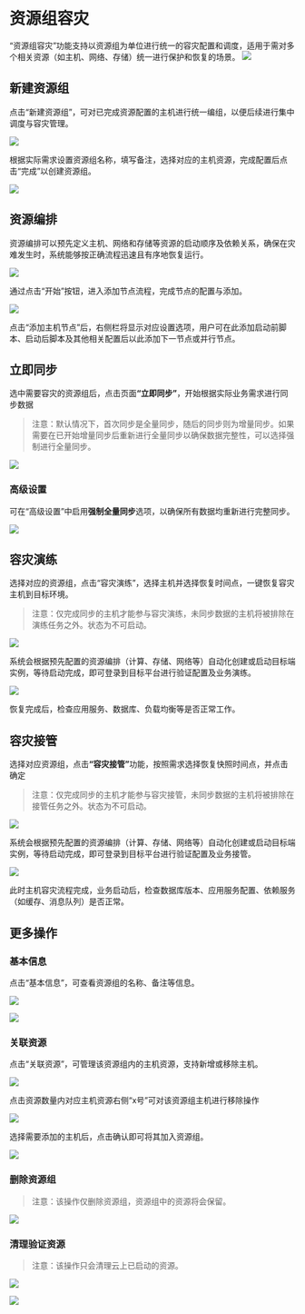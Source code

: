 # **资源组容灾**

“资源组容灾”功能支持以资源组为单位进行统一的容灾配置和调度，适用于需对多个相关资源（如主机、网络、存储）统一进行保护和恢复的场景。
![](./images/resourceorchestration-resourcegroupdisasterrecovery-0.png)

## **新建资源组**

点击“新建资源组”，可对已完成资源配置的主机进行统一编组，以便后续进行集中调度与容灾管理。

![](./images/resourceorchestration-resourcegroupdisasterrecovery-1.png)

根据实际需求设置资源组名称，填写备注，选择对应的主机资源，完成配置后点击“完成”以创建资源组。

![](./images/resourceorchestration-resourcegroupdisasterrecovery-2.png)

## **资源编排**

资源编排可以预先定义主机、网络和存储等资源的启动顺序及依赖关系，确保在灾难发生时，系统能够按正确流程迅速且有序地恢复运行。

![](./images/resourceorchestration-resourcegroupdisasterrecovery-3.png)

通过点击“开始”按钮，进入添加节点流程，完成节点的配置与添加。

![](./images/resourceorchestration-resourcegroupdisasterrecovery-4.png)

点击“添加主机节点”后，右侧栏将显示对应设置选项，用户可在此添加启动前脚本、启动后脚本及其他相关配置后以此添加下一节点或并行节点。

## **立即同步**

选中需要容灾的资源组后，点击页&#x9762;**“立即同步”**，开始根据实际业务需求进行同步数据

> 注意：默认情况下，首次同步是全量同步，随后的同步则为增量同步。如果需要在已开始增量同步后重新进行全量同步以确保数据完整性，可以选择强制进行全量同步。

![](./images/resourceorchestration-resourcegroupdisasterrecovery-5.png)

### **高级设置**

可在“高级设置”中启用**强制全量同步**选项，以确保所有数据均重新进行完整同步。

![](./images/resourceorchestration-resourcegroupdisasterrecovery-6.png)

## **容灾演练**

选择对应的资源组，点击“容灾演练”，选择主机并选择恢复时间点，一键恢复容灾主机到目标环境。

> 注意：仅完成同步的主机才能参与容灾演练，未同步数据的主机将被排除在演练任务之外。状态为不可启动。

![](./images/resourceorchestration-resourcegroupdisasterrecovery-7.png)

系统会根据预先配置的资源编排（计算、存储、网络等）自动化创建或启动目标端实例，等待启动完成，即可登录到目标平台进行验证配置及业务演练。

![](./images/resourceorchestration-resourcegroupdisasterrecovery-8.png)

恢复完成后，检查应用服务、数据库、负载均衡等是否正常工作。

## **容灾接管**

选择对应资源组，点&#x51FB;**“容灾接管”**&#x529F;能，按照需求选择恢复快照时间点，并点击确定

> 注意：仅完成同步的主机才能参与容灾接管，未同步数据的主机将被排除在接管任务之外。状态为不可启动。

![](./images/resourceorchestration-resourcegroupdisasterrecovery-9.png)

系统会根据预先配置的资源编排（计算、存储、网络等）自动化创建或启动目标端实例，等待启动完成，即可登录到目标平台进行验证配置及业务接管。

![](./images/resourceorchestration-resourcegroupdisasterrecovery-10.png)

此时主机容灾流程完成，业务启动后，检查数据库版本、应用服务配置、依赖服务（如缓存、消息队列）是否正常。

## **更多操作**

### **基本信息**

点击“基本信息”，可查看资源组的名称、备注等信息。

![](./images/resourceorchestration-resourcegroupdisasterrecovery-11.png)

![](./images/resourceorchestration-resourcegroupdisasterrecovery-12.png)

### **关联资源**

点击“关联资源”，可管理该资源组内的主机资源，支持新增或移除主机。

![](./images/resourceorchestration-resourcegroupdisasterrecovery-13.png)

点击资源数量内对应主机资源右侧“x号”可对该资源组主机进行移除操作

![](./images/resourceorchestration-resourcegroupdisasterrecovery-14.png)

选择需要添加的主机后，点击确认即可将其加入资源组。

![](./images/resourceorchestration-resourcegroupdisasterrecovery-15.png)

### **删除资源组**

> 注意：该操作仅删除资源组，资源组中的资源将会保留。

![](./images/resourceorchestration-resourcegroupdisasterrecovery-16.png)

### **清理验证资源**

> 注意：该操作只会清理云上已启动的资源。

![](./images/resourceorchestration-resourcegroupdisasterrecovery-17.png)

![](./images/resourceorchestration-resourcegroupdisasterrecovery-18.png)


